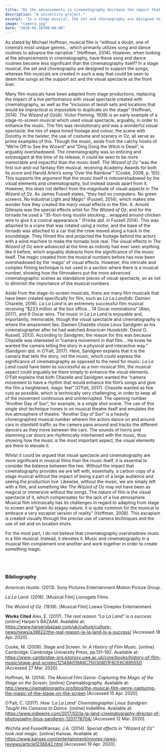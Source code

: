 ```yaml
---
title: "Do the advancements in cinematography decrease the impact that music should have in a musical film?"
description: "A university project."
excerpt: "In a stage musical, the set and choreography are designed to support the songs, whereas film musicals are created in such a way that could be seen to deem the songs as the support act and the visual spectacle as the front liner."
image: "camera.jpg"
date: "2020-05-10T00:00:00"
---
```


As stated by Michael Hoffman, musical film is “without a doubt, one of cinema’s most unique genres… which primarily utilizes song and dance routines to advance the narrative.” (Hoffman, 2014). However, when looking at the advancements in cinematography, have these song and dance routines become less significant than the cinematography itself? In a stage musical, the set and choreography are designed to support the songs, whereas film musicals are created in such a way that could be seen to deem the songs as the support act and the visual spectacle as the front liner. 

Many film musicals have been adapted from stage productions, replacing the impact of a live performance with visual spectacle created with cinematography, as well as the “inclusion of lavish sets and locations that would be impractical or impossible to duplicate on the stage” (Hoffman, 2014). _The Wizard of Oz_(dir. Victor Fleming, 1939) is an early example of a stage-to-screen musical which used visual spectacle, arguably, in order to enhance the music. The film was revolutionary and was a wonderful visual spectacle; the mix of sepia toned footage and colour, the scene with Dorothy in the twister, the use of costume and scenery in Oz, all serve as prime examples of this. Though the music, aside from the catchy hooks of “We’re Off to See the Wizard” and “Ding Dong the Witch is Dead”, is arguably overshadowed. The cinematography was so enticing and extravagant at the time of its release, it could be seen to be more memorable and impactful than the music itself. _The Wizard of Oz_ “was the first out-and-out fantasy film musical, receiving Academy Awards for both its score and Harold Arlen’s song ‘Over the Rainbow’” (Cooke, 2008, p. 155). This supports the argument that the music itself is notovershadowed by the visual elements and cinematography, but instead stands apart from it. However, this does not deflect from the magnitude of visual aspects in _The Wizard of Oz._ As James Fussell states, “they had no computers. No green screens. No Industrial Light and Magic” (Fussell, 2014), which makes one wonder how they created the many visual effects in the film. A. Arnold Gillespie was the special effects artist for _The Wizard of Oz_, and for the tornado he used a “35-foot-long muslin stocking… wrapped around chicken wire to give it a conical appearance.” (Fricke qtd. in Fussell 2014). This was attached to a crane that was rotated using a motor, and the base of the tornado was attached to a car that the crew moved along a track in the soundstage. They filmed this and projected the footage behind the actors with a wind machine to make the tornado look real. The visual effects in _The Wizard of Oz_ were advanced at the time as nobody had ever seen anything like it before, which arguably distracts from the significance of the music itself. The magic created from the musical numbers before has now been overshadowed by the ‘magic’ of visual effects. However, this intricate and complex filming technique is not used in a section where there is a musical number, showing how the filmmakers put the more advanced cinematographic scenes as standalone pieces of visual spectacle, so as not to diminish the importance of the musical numbers. 

Aside from the stage-to-screen musicals, there are many film musicals that have been created specifically for film, such as _La La Land_(dir. Damien Chazelle, 2016). _La La Land_ is an extremely successful film musical receiving “$223 million at the box office… 14 Oscar nominations” (Alex, 2017), and 6 Oscar wins. The music in _La La Land_ is enjoyable and, importantly, memorable, though the visual spectacle and cinematography is where the amazement lies. Damien Chazelle chose Linus Sandgren as his cinematographer after he had watched _American Hussle_(dir. David O. Russell, 2013). According to Sandgren, the reason for this was because Chazelle was interested in “camera movement in that film… He knew he wanted the camera telling the story in a physical and interactive way.” (Sandgren qtd. in O’Falt, 2017). Here, Sandgren explains that it is the camera that tells the story, not the music, which could express the significance of cinematography as opposed to the need for music. _La La Land_ could have been as successful as a non-musical film, the musical aspect could arguably be there simply to enhance the visual elements. O’Falt explains that both Chazelle and Sandgren wanted the “camera movement to have a rhythm that would enhance the film’s songs and give the film a heightened, magic feel” (O’Falt, 2017). Chazelle wanted as few cuts as possible, which is technically very challenging, in order to keep all of the movement continuous and uninterrupted. The opening number “Another Day of Sun”, for example, is a single shot scene. The use of this single shot technique hones in on musical theatre itself and emulates the live atmosphere of theatre. “Another Day of Sun” is a heavily choreographed musical number wherein the actors dance on and around cars in standstill traffic as the camera pans around and tracks the different dancers as they move between the cars. The sounds of horns and slamming car doors are rhythmically intertwined with the music, thus showing how the music _is_ the most important aspect, the visual elements are there to elevate it. 

Whilst it could be argued that visual spectacle and cinematography are more significant in musical films than the music itself, it is essential to consider the balance between the two. Without the impact that cinematography provides we are left with, essentially, a carbon copy of a stage musical without the impact of being a part of a large audience and seeing the production live. Likewise, without the music, we are simply left with a film, and something like _The Wizard of Oz_ may not have been as magical or immersive without the songs. The nature of film is the visual spectacle of it, which compensates for the lack of a live atmosphere. Musical film intrinsically has its challenges in regard to adapting from stage to screen and “given its stagey nature, it is quite common for the musical to embrace a very escapist version of reality” (Hoffman, 2008). This escapism is created visually through the precise use of camera techniques and the use of set and on location shots. 

For the most part, I do not believe that cinematography overshadows music in a film musical. Instead, it elevates it. Music and cinematography in a musical film complement one another and work together in order to create something magic.


<br/>
<br/>

### Bibliography
_American Hustle_. (2013). Sony Pictures Entertainment Motion Picture Group.

_La La Land_. (2016). [Musical Film] Lionsgate Films.

_The Wizard of Oz_. (1939). [Musical Film] Loews Cineplex Entertainment.

**Works Cited**
Alex, E. (2017). _The real reason “La La Land” is a success_. [online] Harper’s BAZAAR. Available at: https://www.harpersbazaar.com/uk/culture/culture-news/news/a39622/the-real-reason-la-la-land-is-a-success/ [Accessed 18 Apr. 2020].

Cooke, M. (2008). Stage and Screen. In: _A History of Film Music._ [online] Cambridge: Cambridge University Press, pp.131–182. Available at: https://www-cambridge-org.ezproxy.uwe.ac.uk/core/books/history-of-film-music/stage-and-screen/12149A019A9C750308D1F6CE6C69555D [Accessed 27 Mar. 2020].

Hoffman, M. (2014). _The Musical Film Genre: Capturing the Magic of the Stage on the Screen_. [online] Cinemablography. Available at: http://www.cinemablography.org/blog/the-musical-film-genre-capturing-the-magic-of-the-stage-on-the-screen [Accessed 15 Apr. 2020].

O’Falt, C. (2017). _How ‘La La Land’ Cinematographer Linus Sandgren Taught His Cameras to Dance_. [online] IndieWire. Available at: https://www.indiewire.com/2017/02/la-la-land-cinematography-director-of-photography-linus-sandgren-1201776704/ [Accessed 12 Mar. 2020].

Wichita and FussellKansas, J.A. (2014). _Special effects in “Wizard of Oz” took real magic_. [online] Kansas. Available at: https://www.kansas.com/entertainment/movies-news-reviews/article1236642.html [Accessed 19 Apr. 2020].

